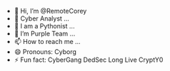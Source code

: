 - 👋 Hi, I’m @RemoteCorey
- 👀 Cyber Analyst ...
- 🌱 I am a Pythonist ...
- 💞️ I’m Purple Team  ...
- 📫 How to reach me ...
- 😄 Pronouns: Cyborg
- ⚡ Fun fact: CyberGang DedSec Long Live CryptY0

<!---
RemoteCorey/RemoteCorey is a ✨ special ✨ repository because its `README.md` (this file) appears on your GitHub profile.
You can click the Preview link to take a look at your changes.
--->
